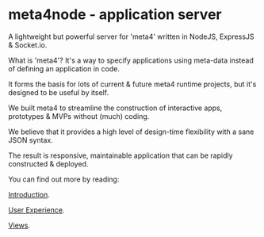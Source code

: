 meta4node - application server
==============================

A lightweight but powerful server for 'meta4' written in NodeJS, ExpressJS & Socket.io.

What is 'meta4'? It's a way to specify applications using meta-data instead of defining an application in code.

It forms the basis for lots of current & future meta4 runtime projects, but it's designed to be useful by itself.

We built meta4 to streamline the construction of interactive apps, prototypes & MVPs without (much) coding.

We believe that it provides a high level of design-time flexibility with a sane JSON syntax.

The result is responsive, maintainable application that can be rapidly constructed & deployed.

You can find out more by reading:

<a href="https://github.com/troven/meta4ux/wiki/Intro">Introduction</a>.

<a href="https://github.com/troven/meta4ux/wiki/UX---User-Experience">User Experience</a>.

<a href="https://github.com/troven/meta4ux/wiki/Views">Views</a>.




